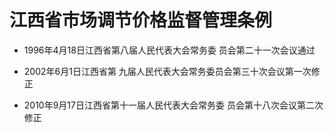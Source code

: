 # 江西省市场调节价格监督管理条例

- 1996年4月18日江西省第八届人民代表大会常务委
  员会第二十一次会议通过

- 2002年6月1日江西省第
  九届人民代表大会常务委员会第三十次会议第一次修正

- 2010年9月17日江西省第十一届人民代表大会常务委
  员会第十八次会议第二次修正

<!-- INFO END -->

